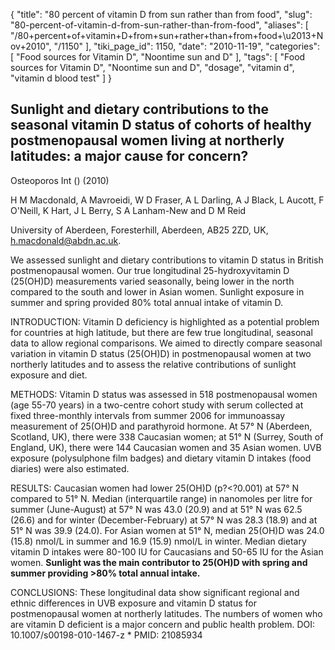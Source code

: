 {
    "title": "80 percent of vitamin D from sun rather than from food",
    "slug": "80-percent-of-vitamin-d-from-sun-rather-than-from-food",
    "aliases": [
        "/80+percent+of+vitamin+D+from+sun+rather+than+from+food+\u2013+Nov+2010",
        "/1150"
    ],
    "tiki_page_id": 1150,
    "date": "2010-11-19",
    "categories": [
        "Food sources for Vitamin D",
        "Noontime sun and D"
    ],
    "tags": [
        "Food sources for Vitamin D",
        "Noontime sun and D",
        "dosage",
        "vitamin d",
        "vitamin d blood test"
    ]
}


## Sunlight and dietary contributions to the seasonal vitamin D status of cohorts of healthy postmenopausal women living at northerly latitudes: a major cause for concern?

Osteoporos Int () (2010)

H M Macdonald, A Mavroeidi, W D Fraser, A L Darling, A J Black, L Aucott, F O'Neill, K Hart, J L Berry, S A Lanham-New and D M Reid

University of Aberdeen, Foresterhill, Aberdeen, AB25 2ZD, UK, h.macdonald@abdn.ac.uk.

We assessed sunlight and dietary contributions to vitamin D status in British postmenopausal women. Our true longitudinal 25-hydroxyvitamin D (25(OH)D) measurements varied seasonally, being lower in the north compared to the south and lower in Asian women. Sunlight exposure in summer and spring provided 80% total annual intake of vitamin D. 

INTRODUCTION: Vitamin D deficiency is highlighted as a potential problem for countries at high latitude, but there are few true longitudinal, seasonal data to allow regional comparisons. We aimed to directly compare seasonal variation in vitamin D status (25(OH)D) in postmenopausal women at two northerly latitudes and to assess the relative contributions of sunlight exposure and diet. 

METHODS: Vitamin D status was assessed in 518 postmenopausal women (age 55-70 years) in a two-centre cohort study with serum collected at fixed three-monthly intervals from summer 2006 for immunoassay measurement of 25(OH)D and parathyroid hormone. At 57° N (Aberdeen, Scotland, UK), there were 338 Caucasian women; at 51° N (Surrey, South of England, UK), there were 144 Caucasian women and 35 Asian women. UVB exposure (polysulphone film badges) and dietary vitamin D intakes (food diaries) were also estimated. 

RESULTS: Caucasian women had lower 25(OH)D (p?<?0.001) at 57° N compared to 51° N. Median (interquartile range) in nanomoles per litre for summer (June-August) at 57° N was 43.0 (20.9) and at 51° N was 62.5 (26.6) and for winter (December-February) at 57° N was 28.3 (18.9) and at 51° N was 39.9 (24.0). For Asian women at 51° N, median 25(OH)D was 24.0 (15.8) nmol/L in summer and 16.9 (15.9) nmol/L in winter. Median dietary vitamin D intakes were 80-100 IU for Caucasians and 50-65 IU for the Asian women.  **Sunlight was the main contributor to 25(OH)D with spring and summer providing >80% total annual intake.** 

CONCLUSIONS: These longitudinal data show significant regional and ethnic differences in UVB exposure and vitamin D status for postmenopausal women at northerly latitudes. The numbers of women who are vitamin D deficient is a major concern and public health problem. DOI: 10.1007/s00198-010-1467-z     * PMID: 21085934
